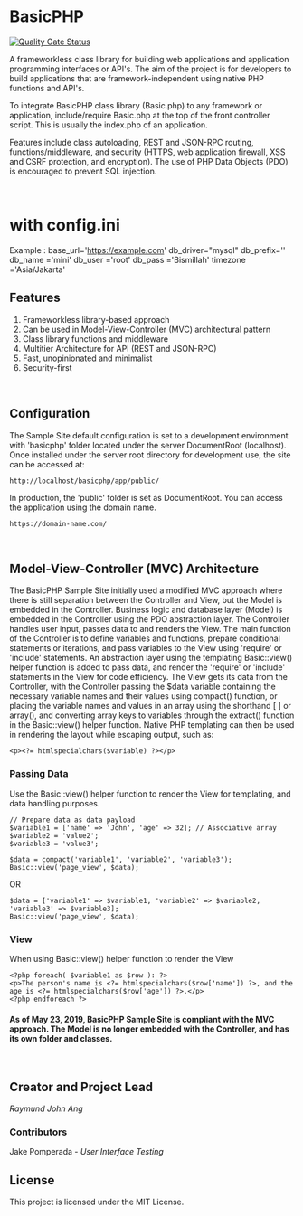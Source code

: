 # BasicPHP

[![Quality Gate Status](https://sonarcloud.io/api/project_badges/measure?project=ray-ang_basicphp&metric=alert_status)](https://sonarcloud.io/dashboard?id=ray-ang_basicphp)

A frameworkless class library for building web applications and application programming interfaces or API's. The aim of the project is for developers to build applications that are framework-independent using native PHP functions and API's.

To integrate BasicPHP class library (Basic.php) to any framework or application, include/require Basic.php at the top of the front controller script. This is usually the index.php of an application.

Features include class autoloading, REST and JSON-RPC routing, functions/middleware, and security (HTTPS, web application firewall, XSS and CSRF protection, and encryption). The use of PHP Data Objects (PDO) is encouraged to prevent SQL injection.

<br />

# with config.ini 

Example :
base_url='https://example.com'
db_driver="mysql"
db_prefix=''
db_name ='mini'
db_user ='root'
db_pass ='Bismillah'
timezone ='Asia/Jakarta'

## Features

1. Frameworkless library-based approach
2. Can be used in Model-View-Controller (MVC) architectural pattern
3. Class library functions and middleware
4. Multitier Architecture for API (REST and JSON-RPC)
5. Fast, unopinionated and minimalist
6. Security-first

<br />

## Configuration

The Sample Site default configuration is set to a development environment with 'basicphp' folder located under the server DocumentRoot (localhost). Once installed under the server root directory for development use, the site can be accessed at:

```
http://localhost/basicphp/app/public/
```

In production, the 'public' folder is set as DocumentRoot. You can access the application using the domain name.

```
https://domain-name.com/
```
<br />

## Model-View-Controller (MVC) Architecture

The BasicPHP Sample Site initially used a modified MVC approach where there is still separation between the Controller and View, but the Model is embedded in the Controller. Business logic and database layer (Model) is embedded in the Controller using the PDO abstraction layer. The Controller handles user input, passes data to and renders the View. The main function of the Controller is to define variables and functions, prepare conditional statements or iterations, and pass variables to the View using 'require' or 'include' statements. An abstraction layer using the templating Basic::view() helper function is added to pass data, and render the 'require' or 'include' statements in the View for code efficiency. The View gets its data from the Controller, with the Controller passing the $data variable containing the necessary variable names and their values using compact() function, or placing the variable names and values in an array using the shorthand [ ] or array(), and converting array keys to variables through the extract() function in the Basic::view() helper function. Native PHP templating can then be used in rendering the layout while escaping output, such as:

```
<p><?= htmlspecialchars($variable) ?></p>
```

### Passing Data

Use the Basic::view() helper function to render the View for templating, and data handling purposes.

```
// Prepare data as data payload
$variable1 = ['name' => 'John', 'age' => 32]; // Associative array
$variable2 = 'value2';
$variable3 = 'value3';

$data = compact('variable1', 'variable2', 'variable3');
Basic::view('page_view', $data);
```

OR

```
$data = ['variable1' => $variable1, 'variable2' => $variable2, 'variable3' => $variable3];
Basic::view('page_view', $data);
```

### View

When using Basic::view() helper function to render the View

```
<?php foreach( $variable1 as $row ): ?>
<p>The person's name is <?= htmlspecialchars($row['name']) ?>, and the age is <?= htmlspecialchars($row['age']) ?>.</p>
<?php endforeach ?>
```

#### As of May 23, 2019, BasicPHP Sample Site is compliant with the MVC approach. The Model is no longer embedded with the Controller, and has its own folder and classes.

<br />

## Creator and Project Lead

*Raymund John Ang*

### Contributors

Jake Pomperada - *User Interface Testing*

## License

This project is licensed under the MIT License.
